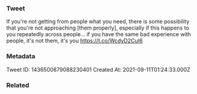 ### Tweet
If you're not getting from people what you need, there is some possibility that you're not approaching [them properly], especially if this happens to you repeatedly across people... if you have the same bad experience with people, it's not them, it's you https://t.co/WcdyD2CuI6

### Metadata
Tweet ID: 1436500879088230401
Created At: 2021-09-11T01:24:33.000Z

### Related


